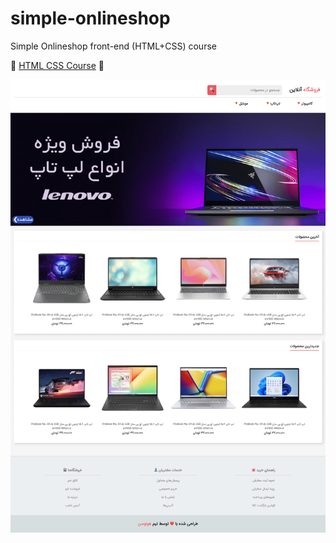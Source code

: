 # simple-onlineshop
Simple Onlineshop front-end (HTML+CSS) course 

🔗 [HTML CSS Course](https://holosen.net/html-css/) 💎


![Home Image](src/img/index-min.png)
